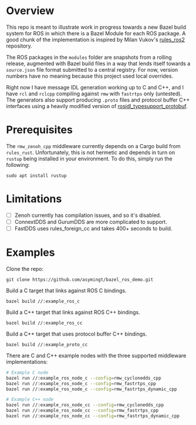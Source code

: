 # Overview

This repo is meant to illustrate work in progress towards a new Bazel build system for ROS in which there is a Bazel Module for each ROS package. A good chunk of the implementation is inspired by Milan Vukov's [rules_ros2](https://github.com/mvukov/rules_ros2) repository.

The ROS packages in the `modules` folder are snapshots from a rolling release, augmented with Bazel build files in a way that lends itself towards a `source.json` file format submitted to a central registry. For now, version numbers have no meaning because this project used local overrides.

Right now I have message IDL generation working up to C and C++, and I have `rcl` and `rclcpp` compiling against `rmw` with `fastrtps` only (untested). The generators also support producing `.proto` files and protocol buffer C++ interfaces using a heavily modified version of [rosidl_typesupport_protobuf](https://github.com/eclipse-ecal/rosidl_typesupport_protobuf).

# Prerequisites

The `rmw_zenoh_cpp` middleware currently depends on a Cargo build from `rules_rust`. Unfortunately, this is not hermetic and depends in turn on `rustup` being installed in your environment. To do this, simply run the following:

```
sudo apt install rustup
```

# Limitations

- [ ] Zenoh currently has compilation issues, and so it's disabled.
- [ ] ConnextDDS and GurumDDS are more complicated to support.
- [ ] FastDDS uses rules_foreign_cc and takes 400+ seconds to build.

# Examples

Clone the repo:

```
git clone https://github.com/asymingt/bazel_ros_demo.git
```

Build a C target that links against ROS C bindings.

```
bazel build //:example_ros_c
```

Build a C++ target that links against ROS C++ bindings.

```
bazel build //:example_ros_cc
```

Build a C++ target that uses protocol buffer C++ bindings.

```
bazel build //:example_proto_cc
```

There are C and C++ example nodes with the three supported middleware implementations:

```sh
# Example C node
bazel run //:example_ros_node_c --config=rmw_cyclonedds_cpp
bazel run //:example_ros_node_c --config=rmw_fastrtps_cpp
bazel run //:example_ros_node_c --config=rmw_fastrtps_dynamic_cpp

# Example C++ node
bazel run //:example_ros_node_cc --config=rmw_cyclonedds_cpp
bazel run //:example_ros_node_cc --config=rmw_fastrtps_cpp
bazel run //:example_ros_node_cc --config=rmw_fastrtps_dynamic_cpp
```